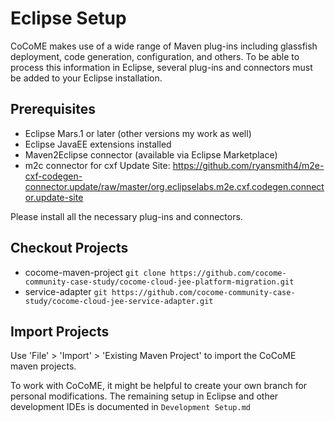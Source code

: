# Eclipse Setup

CoCoME makes use of a wide range of Maven plug-ins including glassfish
deployment, code generation, configuration, and others. To be able to
process this information in Eclipse, several plug-ins and connectors 
must be added to your Eclipse installation.

## Prerequisites

- Eclipse Mars.1 or later (other versions my work as well)
- Eclipse JavaEE extensions installed
- Maven2Eclipse connector (available via Eclipse Marketplace)
- m2c connector for cxf 
  Update Site: https://github.com/ryansmith4/m2e-cxf-codegen-connector.update/raw/master/org.eclipselabs.m2e.cxf.codegen.connector.update-site

Please install all the necessary plug-ins and connectors.

## Checkout Projects

- cocome-maven-project
  `git clone https://github.com/cocome-community-case-study/cocome-cloud-jee-platform-migration.git`
- service-adapter
  `git https://github.com/cocome-community-case-study/cocome-cloud-jee-service-adapter.git`

## Import Projects

Use 'File' > 'Import' > 'Existing Maven Project' to import the CoCoME
maven projects.

To work with CoCoME, it might be helpful to create your own branch for
personal modifications. The remaining setup in Eclipse and other
development IDEs is documented in `Development Setup.md`

